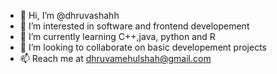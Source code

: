 - 👋 Hi, I’m @dhruvashahh
- 👀 I’m interested in software and frontend developement
- 🌱 I’m currently learning C++,java, python and R
- 💞️ I’m looking to collaborate on basic developement projects
- 📫 Reach me at dhruvamehulshah@gmail.com

<!---
dhruvashahh/dhruvashahh is a ✨ special ✨ repository because its `README.md` (this file) appears on your GitHub profile.
You can click the Preview link to take a look at your changes.
--->
